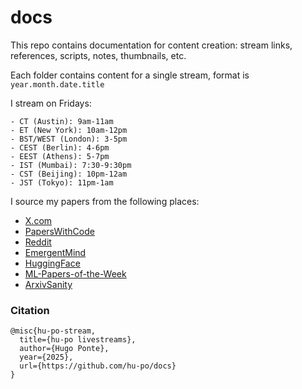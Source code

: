 # docs

This repo contains documentation for content creation: stream links, references, scripts, notes, thumbnails, etc.

Each folder contains content for a single stream, format is `year.month.date.title`

I stream on Fridays:

```
- CT (Austin): 9am-11am
- ET (New York): 10am-12pm
- BST/WEST (London): 3-5pm
- CEST (Berlin): 4-6pm
- EEST (Athens): 5-7pm
- IST (Mumbai): 7:30-9:30pm
- CST (Beijing): 10pm-12am
- JST (Tokyo): 11pm-1am
```

I source my papers from the following places:

- [X.com](https://x.com/i/lists/1653485531546767361)
- [PapersWithCode](https://paperswithcode.com/)
- [Reddit](https://www.reddit.com/user/deephugs/m/ml/top/?t=week)
- [EmergentMind](https://www.emergentmind.com/)
- [HuggingFace](https://huggingface.co/papers)
- [ML-Papers-of-the-Week](https://github.com/dair-ai/ML-Papers-of-the-Week)
- [ArxivSanity](http://www.arxiv-sanity.com/)

### Citation

```
@misc{hu-po-stream,
  title={hu-po livestreams},
  author={Hugo Ponte},
  year={2025},
  url={https://github.com/hu-po/docs}
}
